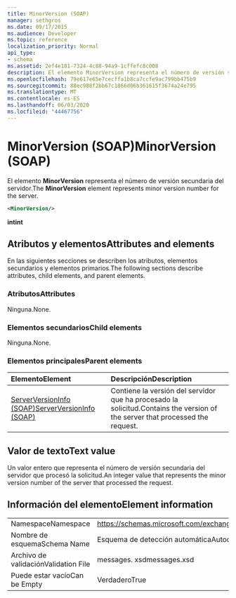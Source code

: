 ```yaml
---
title: MinorVersion (SOAP)
manager: sethgros
ms.date: 09/17/2015
ms.audience: Developer
ms.topic: reference
localization_priority: Normal
api_type:
- schema
ms.assetid: 2ef4e181-7324-4c88-94a9-1cffefc8c008
description: El elemento MinorVersion representa el número de versión secundaria del servidor.
ms.openlocfilehash: 79e617e65e7cecffa1b8ca7ccfe9ac799bb475b9
ms.sourcegitcommit: 88ec988f2bb67c1866d06b361615f3674a24e795
ms.translationtype: MT
ms.contentlocale: es-ES
ms.lasthandoff: 06/03/2020
ms.locfileid: "44467756"
---
```

# <a name="minorversion-soap"></a><span data-ttu-id="de514-103">MinorVersion (SOAP)</span><span class="sxs-lookup"><span data-stu-id="de514-103">MinorVersion (SOAP)</span></span>

<span data-ttu-id="de514-104">El elemento **MinorVersion** representa el número de versión secundaria del servidor.</span><span class="sxs-lookup"><span data-stu-id="de514-104">The **MinorVersion** element represents minor version number for the server.</span></span> 
  
```XML
<MinorVersion/>
```

 <span data-ttu-id="de514-105">**int**</span><span class="sxs-lookup"><span data-stu-id="de514-105">**int**</span></span>
## <a name="attributes-and-elements"></a><span data-ttu-id="de514-106">Atributos y elementos</span><span class="sxs-lookup"><span data-stu-id="de514-106">Attributes and elements</span></span>

<span data-ttu-id="de514-107">En las siguientes secciones se describen los atributos, elementos secundarios y elementos primarios.</span><span class="sxs-lookup"><span data-stu-id="de514-107">The following sections describe attributes, child elements, and parent elements.</span></span>
  
### <a name="attributes"></a><span data-ttu-id="de514-108">Atributos</span><span class="sxs-lookup"><span data-stu-id="de514-108">Attributes</span></span>

<span data-ttu-id="de514-109">Ninguna.</span><span class="sxs-lookup"><span data-stu-id="de514-109">None.</span></span>
  
### <a name="child-elements"></a><span data-ttu-id="de514-110">Elementos secundarios</span><span class="sxs-lookup"><span data-stu-id="de514-110">Child elements</span></span>

<span data-ttu-id="de514-111">Ninguna.</span><span class="sxs-lookup"><span data-stu-id="de514-111">None.</span></span>
  
### <a name="parent-elements"></a><span data-ttu-id="de514-112">Elementos principales</span><span class="sxs-lookup"><span data-stu-id="de514-112">Parent elements</span></span>

|<span data-ttu-id="de514-113">**Elemento**</span><span class="sxs-lookup"><span data-stu-id="de514-113">**Element**</span></span>|<span data-ttu-id="de514-114">**Descripción**</span><span class="sxs-lookup"><span data-stu-id="de514-114">**Description**</span></span>|
|:-----|:-----|
|[<span data-ttu-id="de514-115">ServerVersionInfo (SOAP)</span><span class="sxs-lookup"><span data-stu-id="de514-115">ServerVersionInfo (SOAP)</span></span>](serverversioninfo-soap.md) <br/> |<span data-ttu-id="de514-116">Contiene la versión del servidor que ha procesado la solicitud.</span><span class="sxs-lookup"><span data-stu-id="de514-116">Contains the version of the server that processed the request.</span></span>  <br/> |
   
## <a name="text-value"></a><span data-ttu-id="de514-117">Valor de texto</span><span class="sxs-lookup"><span data-stu-id="de514-117">Text value</span></span>

<span data-ttu-id="de514-118">Un valor entero que representa el número de versión secundaria del servidor que procesó la solicitud.</span><span class="sxs-lookup"><span data-stu-id="de514-118">An integer value that represents the minor version number of the server that processed the request.</span></span>
  
## <a name="element-information"></a><span data-ttu-id="de514-119">Información del elemento</span><span class="sxs-lookup"><span data-stu-id="de514-119">Element information</span></span>

|||
|:-----|:-----|
|<span data-ttu-id="de514-120">Namespace</span><span class="sxs-lookup"><span data-stu-id="de514-120">Namespace</span></span>  <br/> |https://schemas.microsoft.com/exchange/2010/Autodiscover  <br/> |
|<span data-ttu-id="de514-121">Nombre de esquema</span><span class="sxs-lookup"><span data-stu-id="de514-121">Schema Name</span></span>  <br/> |<span data-ttu-id="de514-122">Esquema de detección automática</span><span class="sxs-lookup"><span data-stu-id="de514-122">Autodiscover schema</span></span>  <br/> |
|<span data-ttu-id="de514-123">Archivo de validación</span><span class="sxs-lookup"><span data-stu-id="de514-123">Validation File</span></span>  <br/> |<span data-ttu-id="de514-124">messages. xsd</span><span class="sxs-lookup"><span data-stu-id="de514-124">messages.xsd</span></span>  <br/> |
|<span data-ttu-id="de514-125">Puede estar vacío</span><span class="sxs-lookup"><span data-stu-id="de514-125">Can be Empty</span></span>  <br/> |<span data-ttu-id="de514-126">Verdadero</span><span class="sxs-lookup"><span data-stu-id="de514-126">True</span></span>  <br/> |
   


